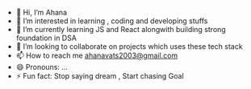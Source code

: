 - 👋 Hi, I’m Ahana
- 👀 I’m interested in learning , coding and developing stuffs
- 🌱 I’m currently learning JS and React alongwith building strong foundation in DSA
- 💞️ I’m looking to collaborate on projects which uses these tech stack
- 📫 How to reach me ahanavats2003@gmail.com
- 😄 Pronouns: ...
- ⚡ Fun fact: Stop saying dream , Start chasing Goal

<!---
ahanadev/ahanadev is a ✨ special ✨ repository because its `README.md` (this file) appears on your GitHub profile.
You can click the Preview link to take a look at your changes.
--->
